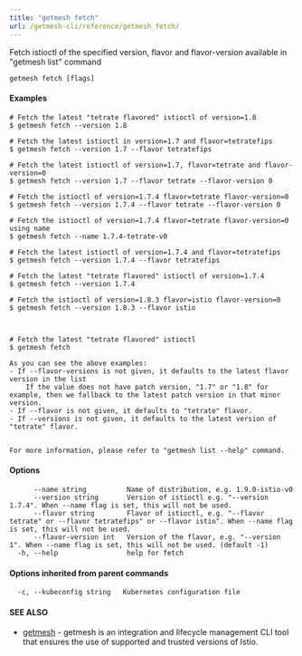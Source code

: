 ```yaml
---
title: "getmesh fetch"
url: /getmesh-cli/reference/getmesh_fetch/
---
```


Fetch istioctl of the specified version, flavor and flavor-version available in "getmesh list" command

```
getmesh fetch [flags]
```

#### Examples

```
# Fetch the latest "tetrate flavored" istioctl of version=1.8
$ getmesh fetch --version 1.8

# Fetch the latest istioctl in version=1.7 and flavor=tetratefips
$ getmesh fetch --version 1.7 --flavor tetratefips

# Fetch the latest istioctl of version=1.7, flavor=tetrate and flavor-version=0
$ getmesh fetch --version 1.7 --flavor tetrate --flavor-version 0

# Fetch the istioctl of version=1.7.4 flavor=tetrate flavor-version=0
$ getmesh fetch --version 1.7.4 --flavor tetrate --flavor-version 0

# Fetch the istioctl of version=1.7.4 flavor=tetrate flavor-version=0 using name
$ getmesh fetch --name 1.7.4-tetrate-v0

# Fetch the latest istioctl of version=1.7.4 and flavor=tetratefips
$ getmesh fetch --version 1.7.4 --flavor tetratefips

# Fetch the latest "tetrate flavored" istioctl of version=1.7.4
$ getmesh fetch --version 1.7.4

# Fetch the istioctl of version=1.8.3 flavor=istio flavor-version=0
$ getmesh fetch --version 1.8.3 --flavor istio



# Fetch the latest "tetrate flavored" istioctl
$ getmesh fetch

As you can see the above examples:
- If --flavor-versions is not given, it defaults to the latest flavor version in the list
	If the value does not have patch version, "1.7" or "1.8" for example, then we fallback to the latest patch version in that minor version. 
- If --flavor is not given, it defaults to "tetrate" flavor.
- If --versions is not given, it defaults to the latest version of "tetrate" flavor.


For more information, please refer to "getmesh list --help" command.

```

#### Options

```
      --name string          Name of distribution, e.g. 1.9.0-istio-v0
      --version string       Version of istioctl e.g. "--version 1.7.4". When --name flag is set, this will not be used.
      --flavor string        Flavor of istioctl, e.g. "--flavor tetrate" or --flavor tetratefips" or --flavor istio". When --name flag is set, this will not be used.
      --flavor-version int   Version of the flavor, e.g. "--version 1". When --name flag is set, this will not be used. (default -1)
  -h, --help                 help for fetch
```

#### Options inherited from parent commands

```
  -c, --kubeconfig string   Kubernetes configuration file
```

#### SEE ALSO

* [getmesh](/getmesh-cli/reference/getmesh/)	 - getmesh is an integration and lifecycle management CLI tool that ensures the use of supported and trusted versions of Istio.

